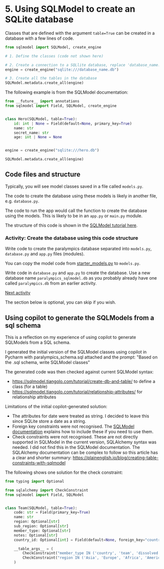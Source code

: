 # 5. Using SQLModel to create an SQLite database

Classes that are defined with the argument `table=True` can be created in a database with a few lines of code.

```python
from sqlmodel import SQLModel, create_engine

# 1. Define the classes (code not shown here)

# 2. Create a connection to a SQLlite database, replace 'database_name.db' with path to the database and its name
engine = create_engine("sqlite:///database_name.db")

# 3. Create all the tables in the database
SQLModel.metadata.create_all(engine)
```

The following example is from the SQLModel documentation:

```python
from __future__ import annotations
from sqlmodel import Field, SQLModel, create_engine


class Hero(SQLModel, table=True):
    id: int | None = Field(default=None, primary_key=True)
    name: str
    secret_name: str
    age: int | None = None


engine = create_engine("sqlite:///hero.db")

SQLModel.metadata.create_all(engine)
```

## Code files and structure

Typically, you will see model classes saved in a file called `models.py`.

The code to create the database using these models is likely in another file, e.g. `database.py`.

The code to run the app would call the function to create the database using the models. This is likely to be in an
`app.py` or `main.py` module.

The structure of this code is shown in
the [SQLModel tutorial here](https://sqlmodel.tiangolo.com/tutorial/code-structure/#single-module-for-models).

### Activity: Create the database using this code structure

Write code to create the paralympics database separated into `models.py`, `database.py` and `app.py` files (modules).

You can copy the model code
from [starter_models.py](../../src/activities/starter/starter_models.py) to `models.py`.

Write code in `database.py` and `app.py` to create the database. Use a new database name `paralympics_sqlmodel.db` as
you probably already have one called `paralympics.db` from an earlier activity.

[Next activity](5-06-sqlmodel-add-data.md)

The section below is optional, you can skip if you wish.

## Using copilot to generate the SQLModels from a sql schema

This is a reflection on my experience of using copilot to generate SQLModels from a SQL schema.

I generated the initial version of the SQLModel classes using copilot in Pycharm with paralympics_schema.sql attached
and the prompt: "Based on the .sql schema, write SQLModel classes"

The generated code was then checked against current SQLModel syntax:

- https://sqlmodel.tiangolo.com/tutorial/create-db-and-table/ to define a class (for a table)
- https://sqlmodel.tiangolo.com/tutorial/relationship-attributes/ for relationship attributes

Limitations of the initial copilot-generated solution:

- The attributes for date were treated as string. I decided to leave this since SQLite store a date as a string.
- Foreign key constraints were not recognised.
  The [SQLModel documentation](https://sqlmodel.tiangolo.com/tutorial/relationship-attributes/cascade-delete-relationships/#ondelete-options)
  explains how to include these if you need to use them.
- Check constraints were not recognised. These are not directly supported in SQLModel in the current version, SQLAlchemy
  syntax was needed. I did not find this in the SQLModel documentation. The SQLAlchemy documentation can be complex
  to follow so this article has a clear and shorter summary:
  https://plainenglish.io/blog/creating-table-constraints-with-sqlmodel

The following shows one solution for the check constraint:

```python
from typing import Optional

from sqlalchemy import CheckConstraint
from sqlmodel import Field, SQLModel


class Team(SQLModel, table=True):
    code: str = Field(primary_key=True)
    name: str
    region: Optional[str]
    sub_region: Optional[str]
    member_type: Optional[str]
    notes: Optional[str]
    country_id: Optional[int] = Field(default=None, foreign_key="country.id")

    __table_args__ = (
        CheckConstraint("member_type IN ('country', 'team', 'dissolved', 'construct')"),
        CheckConstraint("region IN ('Asia', 'Europe', 'Africa', 'America', 'Oceania')")
    )
```



